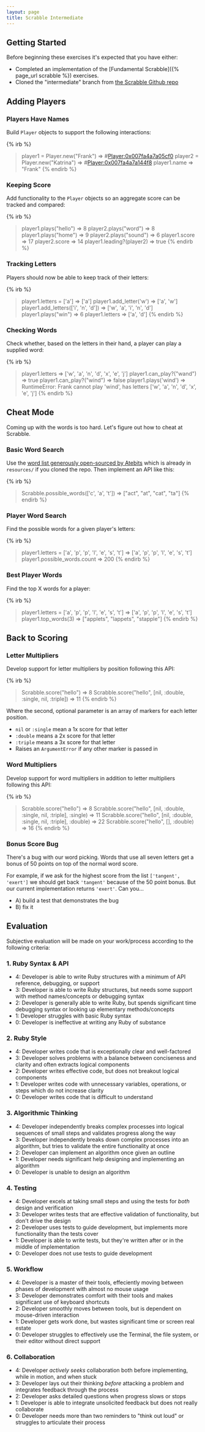 ```yaml
---
layout: page
title: Scrabble Intermediate
---
```


## Getting Started

Before beginning these exercises it's expected that you have either:

* Completed an implementation of the [Fundamental Scrabble]({% page_url scrabble %}) exercises.
* Cloned the "intermediate" branch from [the Scrabble Github repo](https://github.com/JumpstartLab/scrabble/tree/intermediate)

## Adding Players

### Players Have Names

Build `Player` objects to support the following interactions:

{% irb %}
> player1 = Player.new("Frank")
=> #<Player:0x007fa4a7a05cf0>
> player2 = Player.new("Katrina")
=> #<Player:0x007fa4a7a144f8>
> player1.name
=> "Frank"
{% endirb %}

### Keeping Score

Add functionality to the `Player` objects so an aggregate score can be tracked and compared:

{% irb %}
> player1.plays("hello")
=> 8
> player2.plays("word")
=> 8
> player1.plays("home")
=> 9
> player2.plays("sound")
=> 6
> player1.score
=> 17
> player2.score
=> 14
> player1.leading?(player2)
=> true
{% endirb %}

### Tracking Letters

Players should now be able to keep track of their letters:

{% irb %}
> player1.letters = ['a']
=> ['a']
> player1.add_letter('w')
=> ['a', 'w']
> player1.add_letters(['i', 'n', 'd'])
=> ['w', 'a', 'i', 'n', 'd']
> player1.plays("win")
=> 6
> player1.letters
=> ['a', 'd']
{% endirb %}

### Checking Words

Check whether, based on the letters in their hand, a player can play a supplied word:

{% irb %}
> player1.letters
=> ['w', 'a', 'n', 'd', 'x', 'e', 'j']
> player1.can_play?("wand")
=> true
> player1.can_play?("wind")
=> false
> player1.plays('wind')
=> RuntimeError: Frank cannot play 'wind', has letters ['w', 'a', 'n', 'd', 'x', 'e', 'j']
{% endirb %}

## Cheat Mode

Coming up with the words is too hard. Let's figure out how to cheat at Scrabble.

### Basic Word Search

Use the [word list generously open-sourced by Atebits](https://github.com/atebits/Words/blob/master/Words/en.txt) which is already in `resources/` if you cloned the repo. Then implement an API like this:

{% irb %}
> Scrabble.possible_words(['c', 'a', 't'])
=> ["act", "at", "cat", "ta"]
{% endirb %}

### Player Word Search

Find the possible words for a given player's letters:

{% irb %}
> player1.letters = ['a', 'p', 'p', 'l', 'e', 's', 't']
=> ['a', 'p', 'p', 'l', 'e', 's', 't']
> player1.possible_words.count
=> 200
{% endirb %}

### Best Player Words

Find the top X words for a player:

{% irb %}
> player1.letters = ['a', 'p', 'p', 'l', 'e', 's', 't']
=> ['a', 'p', 'p', 'l', 'e', 's', 't']
> player1.top_words(3)
 => ["applets", "lappets", "stapple"]
{% endirb %}

## Back to Scoring

### Letter Multipliers

Develop support for letter multipliers by position following this API:

{% irb %}
> Scrabble.score("hello")
=> 8
> Scrabble.score("hello", [nil, :double, :single, nil, :triple])
=> 11
{% endirb %}

Where the second, optional parameter is an array of markers for each letter position.

* `nil` or `:single` mean a 1x score for that letter
* `:double` means a 2x score for that letter
* `:triple` means a 3x score for that letter
* Raises an `ArgumentError` if any other marker is passed in

### Word Multipliers

Develop support for word multipliers in addition to letter multipliers following this API:

{% irb %}
> Scrabble.score("hello")
=> 8
> Scrabble.score("hello", [nil, :double, :single, nil, :triple], :single)
=> 11
> Scrabble.score("hello", [nil, :double, :single, nil, :triple], :double)
=> 22
> Scrabble.score("hello", [], :double)
=> 16
{% endirb %}

### Bonus Score Bug

There's a bug with our word picking. Words that use all seven letters get a bonus of 50 points on top of the normal word score.

For example, if we ask for the highest score from the list `['tangent', 'exert']` we should get back `'tangent'` because of the 50 point bonus. But our current implementation returns `'exert'`. Can you...

* A) build a test that demonstrates the bug
* B) fix it

## Evaluation

Subjective evaluation will be made on your work/process according to the following criteria:

### 1. Ruby Syntax & API

* 4: Developer is able to write Ruby structures with a minimum of API reference, debugging, or support
* 3: Developer is able to write Ruby structures, but needs some support with method names/concepts or debugging syntax
* 2: Developer is generally able to write Ruby, but spends significant time debugging syntax or looking up elementary methods/concepts
* 1: Developer struggles with basic Ruby syntax
* 0: Developer is ineffective at writing any Ruby of substance

### 2. Ruby Style

* 4: Developer writes code that is exceptionally clear and well-factored
* 3: Developer solves problems with a balance between conciseness and clarity and often extracts logical components
* 2: Developer writes effective code, but does not breakout logical components
* 1: Developer writes code with unnecessary variables, operations, or steps which do not increase clarity
* 0: Developer writes code that is difficult to understand

### 3. Algorithmic Thinking

* 4: Developer independently breaks complex processes into logical sequences of small steps and validates progress along the way
* 3: Developer independently breaks down complex processes into an algorithm, but tries to validate the entire functionality at once
* 2: Developer can implement an algorithm once given an outline
* 1: Developer needs significant help designing and implementing an algorithm
* 0: Developer is unable to design an algorithm

### 4. Testing

* 4: Developer excels at taking small steps and using the tests for *both* design and verification
* 3: Developer writes tests that are effective validation of functionality, but don't drive the design
* 2: Developer uses tests to guide development, but implements more functionality than the tests cover
* 1: Developer is able to write tests, but they're written after or in the middle of implementation
* 0: Developer does not use tests to guide development

### 5. Workflow

* 4: Developer is a master of their tools, effeciently moving between phases of development with almost no mouse usage
* 3: Developer demonstrates comfort with their tools and makes significant use of keyboard shortcuts
* 2: Developer smoothly moves between tools, but is dependent on mouse-driven interaction
* 1: Developer gets work done, but wastes significant time or screen real estate
* 0: Developer struggles to effectively use the Terminal, the file system, or their editor without direct support

### 6. Collaboration

* 4: Developer *actively seeks* collaboration both before implementing, while in motion, and when stuck
* 3: Developer lays out their thinking *before* attacking a problem and integrates feedback through the process
* 2: Developer asks detailed questions when progress slows or stops
* 1: Developer is able to integrate unsolicited feedback but does not really collaborate
* 0: Developer needs more than two reminders to "think out loud" or struggles to articulate their process

